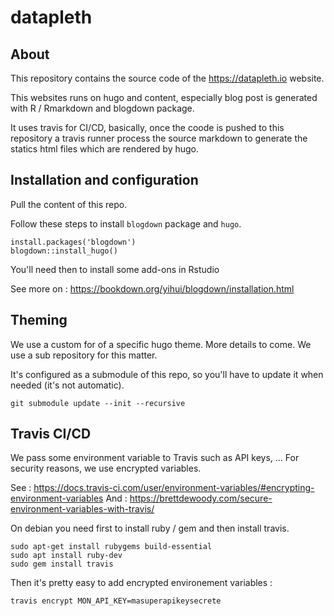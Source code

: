 # datapleth

## About

This repository contains the source code of the https://datapleth.io website.

This websites runs on hugo and content, especially blog post is generated with
R / Rmarkdown and blogdown package.

It uses travis for CI/CD, basically, once the coode is pushed to this repository
a travis runner process the source markdown to generate the statics html files
which are rendered by hugo.

## Installation and configuration

Pull the content of this repo.

Follow these steps to install `blogdown` package and `hugo`.

```
install.packages('blogdown') 
blogdown::install_hugo()
```

You'll need then to install some add-ons in Rstudio


See more on : 
https://bookdown.org/yihui/blogdown/installation.html

## Theming

We use a custom for of a specific hugo theme. More details to come.
We use a sub repository for this matter.

It's configured as a submodule of this repo, so you'll have to update it when
needed (it's not automatic).

```
git submodule update --init --recursive
```

## Travis CI/CD

We pass some environment variable to Travis such as API keys, ... For security
reasons, we use encrypted variables.

See : https://docs.travis-ci.com/user/environment-variables/#encrypting-environment-variables
And : https://brettdewoody.com/secure-environment-variables-with-travis/

On debian you need first to install ruby / gem and then install travis.

```
sudo apt-get install rubygems build-essential
sudo apt install ruby-dev
sudo gem install travis
```

Then it's pretty easy to add encrypted environement variables :

```
travis encrypt MON_API_KEY=masuperapikeysecrete

```

